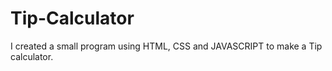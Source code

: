 # Tip-Calculator
I created a small program using HTML, CSS and JAVASCRIPT to make a Tip calculator.
